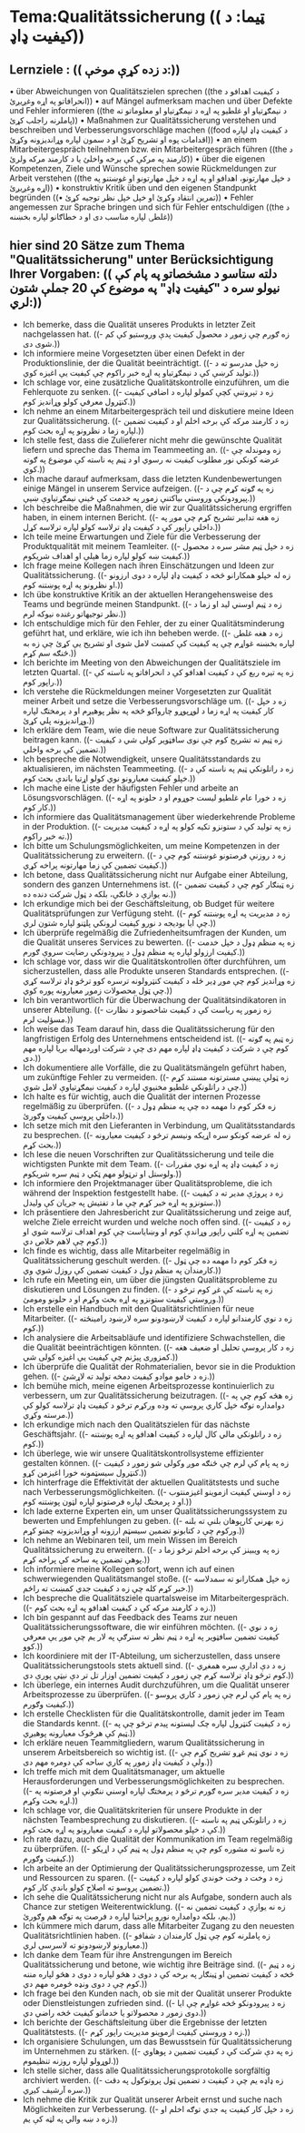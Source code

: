 # Tema:Qualitätssicherung (( ټیما: د کیفیت ډاډ))
## Lernziele : (( د زده کړې موخې:))
• über Abweichungen von Qualitätszielen sprechen ((the د کیفیت اهدافو د انحرافاتو په اړه وغږیږئ))
• auf Mängel aufmerksam machen und über Defekte und Fehler informieren ((the د نیمګړتیاو او غلطیو په اړه د نیمګړتیاو او معلوماتو ته پاملرنه راجلب کړئ))
• Maßnahmen zur Qualitätssicherung verstehen und beschreiben und Verbesserungsvorschläge machen ((food د کیفیت ډاډ لپاره اقدامات پوه او تشریح کړئ او د سمون لپاره وړاندیزونه وکړئ))
• an einem Mitarbeitergespräch teilnehmen bzw. ein Mitarbeitergespräch führen ((the د کارمند په مرکې کې برخه واخلئ یا د کارمند مرکه ولرئ))
• über die eigenen Kompetenzen, Ziele und Wünsche sprechen sowie Rückmeldungen zur Arbeit verstehen ((the د خپل مهارتونو، اهدافو او په اړه د خپل مهارتونو او غوښتنو په اړه وغږیږئ))
• konstruktiv Kritik üben und den eigenen Standpunkt begründen ((• تمرین انتقاد وکړئ او خپل خپل نظر توجیه کړئ))
• Fehler angemessen zur Sprache bringen und sich für Fehler entschuldigen ((the د غلطۍ لپاره مناسب دی او د خطاګانو لپاره بخښنه))
## hier sind 20 Sätze zum Thema "Qualitätssicherung" unter Berücksichtigung Ihrer Vorgaben: (( دلته ستاسو د مشخصاتو په پام کې نیولو سره د "کیفیت ډاډ" په موضوع کې 20 جملې شتون لري:))
- Ich bemerke, dass die Qualität unseres Produkts in letzter Zeit nachgelassen hat. ((- زه ګورم چې زموږ د محصول کیفیت پدې وروستیو کې کم شوی دی.))
- Ich informiere meine Vorgesetzten über einen Defekt in der Produktionslinie, der die Qualität beeinträchtigt. ((- زه خپل مدرسو ته د تولید کرښې کې د نیمګړتیاو په اړه خبر راکوم چې کیفیت یې اغیزه کوي.))
- Ich schlage vor, eine zusätzliche Qualitätskontrolle einzuführen, um die Fehlerquote zu senken. ((- زه د تېروتنې کچې کمولو لپاره د اضافي کیفیت کنټرول معرفي کولو وړاندیز کوم.))
- Ich nehme an einem Mitarbeitergespräch teil und diskutiere meine Ideen zur Qualitätssicherung. ((- زه د کارمند مرکه کې برخه اخلم او د کیفیت تضمین لپاره زما د نظرونو په اړه بحث کوم.))
- Ich stelle fest, dass die Zulieferer nicht mehr die gewünschte Qualität liefern und spreche das Thema im Teammeeting an. ((- زه وموندله چې عرضه کونکي نور مطلوب کیفیت نه رسوي او د ټیم په ناسته کې موضوع په ګوته کوي.))
- Ich mache darauf aufmerksam, dass die letzten Kundenbewertungen einige Mängel in unserem Service aufzeigen. ((- زه په ګوته کړم چې د پیرودونکي وروستي بیاکتنې زموږ په خدمت کې ځینې نیمګړتیاوې ښیې.))
- Ich beschreibe die Maßnahmen, die wir zur Qualitätssicherung ergriffen haben, in einem internen Bericht. ((- زه هغه تدابیر تشریح کړم چې موږ په داخلي راپور کې د کیفیت ډاډ ترلاسه کولو لپاره ترلاسه کړل.))
- Ich teile meine Erwartungen und Ziele für die Verbesserung der Produktqualität mit meinem Teamleiter. ((- زه د خپل ټیم ​​مشر سره د محصول کیفیت ښه کولو لپاره زما هیلې او اهداف شریکوم.))
- Ich frage meine Kollegen nach ihren Einschätzungen und Ideen zur Qualitätssicherung. ((- زه له خپلو همکارانو څخه د کیفیت ډاډ لپاره د دوی ارزونو او نظرونو په اړه پوښتنه کوم.))
- Ich übe konstruktive Kritik an der aktuellen Herangehensweise des Teams und begründe meinen Standpunkt. ((- زه د ټیم اوسني لید او زما د نظر توجیهاتو رغنده نیوکه لرم.))
- Ich entschuldige mich für den Fehler, der zu einer Qualitätsminderung geführt hat, und erkläre, wie ich ihn beheben werde. ((- زه د هغه غلطۍ لپاره بخښنه غواړم چې په کیفیت کې کمښت لامل شوی او تشریح یې کړئ چې زه به څنګه سم کړم.))
- Ich berichte im Meeting von den Abweichungen der Qualitätsziele im letzten Quartal. ((- زه په تیره ربع کې د کیفیت اهدافو کې د انحرافاتو په ناسته کې راپور کوم.))
- Ich verstehe die Rückmeldungen meiner Vorgesetzten zur Qualität meiner Arbeit und setze die Verbesserungsvorschläge um. ((- زه د خپل کار کیفیت په اړه زما د لوړپوړو چارواکو څخه په نظر پوهیږم او د پرمختګ لپاره وړاندیزونه پلي کړئ.))
- Ich erkläre dem Team, wie die neue Software zur Qualitätssicherung beitragen kann. ((- زه ټیم ته تشریح کوم چې نوی سافټویر کولی شي د کیفیت تضمین کې برخه واخلي.))
- Ich bespreche die Notwendigkeit, unsere Qualitätsstandards zu aktualisieren, im nächsten Teammeeting. ((- زه د راتلونکي ټیم په ناسته کې د خپلو کیفیت معیارونو نوي کولو اړتیا باندې بحث کوم.))
- Ich mache eine Liste der häufigsten Fehler und arbeite an Lösungsvorschlägen. ((- زه د خورا عام غلطیو لیست جوړوم او د حلونو په اړه کار کوم.))
- Ich informiere das Qualitätsmanagement über wiederkehrende Probleme in der Produktion. ((- زه په تولید کې د ستونزو تکیه کولو په اړه د کیفیت مدیریت ته خبر راکوم.))
- Ich bitte um Schulungsmöglichkeiten, um meine Kompetenzen in der Qualitätssicherung zu erweitern. ((- زه د روزنې فرصتونو غوښتنه کوم چې د کیفیت تضمین کې زما مهارتونه پراخه کړي.))
- Ich betone, dass Qualitätssicherung nicht nur Aufgabe einer Abteilung, sondern des ganzen Unternehmens ist. ((- زه ټینګار کوم چې د کیفیت تضمین نه یوازې د څانګې، بلکه د ټول شرکت دنده ده.))
- Ich erkundige mich bei der Geschäftsleitung, ob Budget für weitere Qualitätsprüfungen zur Verfügung steht. ((- زه د مدیریت په اړه پوښتنه کوم چې ایا بودیجه د نورو کیفیت لرونکي پلټنو لپاره شتون لري.))
- Ich überprüfe regelmäßig die Zufriedenheitsumfragen der Kunden, um die Qualität unseres Services zu bewerten. ((- زه په منظم ډول د خپل خدمت کیفیت ارزولو لپاره په منظم ډول د پیرودونکي رضایت سروې ګورم.))
- Ich schlage vor, dass wir die Qualitätskontrollen öfter durchführen, um sicherzustellen, dass alle Produkte unseren Standards entsprechen. ((- زه وړاندیز کوم چې موږ ډیر ځله د کیفیت کنټرولونه ترسره کوو ترڅو ډاډ ترلاسه کړي چې ټول محصولات زموږ معیارونه پوره کوي.))
- Ich bin verantwortlich für die Überwachung der Qualitätsindikatoren in unserer Abteilung. ((- زه زموږ په ریاست کې د کیفیت شاخصونو د نظارت مسؤلیت لرم.))
- Ich weise das Team darauf hin, dass die Qualitätssicherung für den langfristigen Erfolg des Unternehmens entscheidend ist. ((- زه ټیم په ګوته کوم چې د شرکت د کیفیت ډاډ لپاره مهم دی چې د شرکت اوږدمهاله بریا لپاره مهم دی.))
- Ich dokumentiere alle Vorfälle, die zu Qualitätsmängeln geführt haben, um zukünftige Fehler zu vermeiden. ((- زه ټولې پیښې مسترتونه مستند کړم چې د راتلونکي غلطیو مخنیوي لپاره د کیفیت نیمګړتیاوې لامل شوي.))
- Ich halte es für wichtig, auch die Qualität der internen Prozesse regelmäßig zu überprüfen. ((- زه فکر کوم دا مهمه ده چې په منظم ډول د داخلي پروسې کیفیت وګورئ.))
- Ich setze mich mit den Lieferanten in Verbindung, um Qualitätsstandards zu besprechen. ((- زه له عرضه کونکو سره اړیکه ونیسم ترڅو د کیفیت معیارونه بحث کړم.))
- Ich lese die neuen Vorschriften zur Qualitätssicherung und teile die wichtigsten Punkte mit dem Team. ((- زه د کیفیت ډاډ په اړه نوي مقررات ولوستل او ترټولو مهم ټکي د ټیم سره شریکوم.))
- Ich informiere den Projektmanager über Qualitätsprobleme, die ich während der Inspektion festgestellt habe. ((- زه د پروژې مدیر ته د کیفیت ستونزو په اړه خبر کړم چې ما د تفتیش په جریان کې ولیدل.))
- Ich präsentiere den Jahresbericht zur Qualitätssicherung und zeige auf, welche Ziele erreicht wurden und welche noch offen sind. ((- زه د کیفیت تضمین په اړه کلني راپور وړاندې کوم او وښایاست چې کوم اهداف ترلاسه شوي او کوم چې لاهم خلاص دي.))
- Ich finde es wichtig, dass alle Mitarbeiter regelmäßig in Qualitätssicherung geschult werden. ((- زه فکر کوم دا مهمه ده چې ټول کارمندان په منظم ډول د کیفیت تضمین کې روزل شوي وي.))
- Ich rufe ein Meeting ein, um über die jüngsten Qualitätsprobleme zu diskutieren und Lösungen zu finden. ((- زه په ناسته کې غږ کوم ترڅو د وروستي کیفیت ستونزو په اړه بحث وکړم او د حلونو ومومئ.))
- Ich erstelle ein Handbuch mit den Qualitätsrichtlinien für neue Mitarbeiter. ((- زه د نوي کارمندانو لپاره د کیفیت لارښودونو سره لارښود رامینځته کوم.))
- Ich analysiere die Arbeitsabläufe und identifiziere Schwachstellen, die die Qualität beeinträchtigen könnten. ((- زه د کار پروسې تحلیل او ضعیف هغه کمزوری پیژنم چې کیفیت یې اغیزه کولی شي.))
- Ich überprüfe die Qualität der Rohmaterialien, bevor sie in die Produktion gehen. ((- زه د خامو موادو کیفیت دمخه تولید ته لاړشئ.))
- Ich bemühe mich, meine eigenen Arbeitsprozesse kontinuierlich zu verbessern, um zur Qualitätssicherung beizutragen. ((- زه هڅه کوم چې په دوامداره توګه خپل کاري پروسې ته وده ورکړم ترڅو د کیفیت ډاډ ترلاسه کولو کې مرسته وکړي.))
- Ich erkundige mich nach den Qualitätszielen für das nächste Geschäftsjahr. ((- زه د راتلونکي مالي کال لپاره د کیفیت اهدافو په اړه پوښتنه کوم.))
- Ich überlege, wie wir unsere Qualitätskontrollsysteme effizienter gestalten können. ((- زه په پام کې لرم چې څنګه موږ وکولی شو زموږ د کیفیت کنټرول سیسټمونه خورا اغیزمن کړو.))
- Ich hinterfrage die Effektivität der aktuellen Qualitätstests und suche nach Verbesserungsmöglichkeiten. ((- زه د اوسني کیفیت ازموینو اغیزمنتوب او د پرمختګ لپاره فرصتونو لپاره لټون پوښتنه کوم.))
- Ich lade externe Experten ein, um unser Qualitätssicherungssystem zu bewerten und Empfehlungen zu geben. ((- زه بهرني کارپوهان بلنې ته بلنه ورکوم چې د کتابونو تضمین سیسټم ارزونه او وړاندیزونه چمتو کړم.))
- Ich nehme an Webinaren teil, um mein Wissen im Bereich Qualitätssicherung zu erweitern. ((- زه په ویبینز کې برخه اخلم ترڅو زما د پوهې تضمین په ساحه کې پراخه کړم.))
- Ich informiere meine Kollegen sofort, wenn ich auf einen schwerwiegenden Qualitätsmangel stoße. ((- زه خپل همکارانو ته سمدلاسه خبر کړم کله چې زه د کیفیت جدي کمښت ته راځم.))
- Ich bespreche die Qualitätsziele quartalsweise im Mitarbeitergespräch. ((- زه د کارمند مرکه کې د کیفیت اهدافو په اړه بحث کوم.))
- Ich bin gespannt auf das Feedback des Teams zur neuen Qualitätssicherungssoftware, die wir einführen möchten. ((- زه د نوي کیفیت تضمین سافټویر په اړه د ټیم نظر ته سترګې په لار یم چې موږ یې معرفي کوو.))
- Ich koordiniere mit der IT-Abteilung, um sicherzustellen, dass unsere Qualitätssicherungstools stets aktuell sind. ((- زه د دې ادارې سره همغږي کوم ترڅو ډاډ ترلاسه کړم چې زموږ د کیفیت تضمین اوزار تل تر دې نیټې پورې دي.))
- Ich überlege, ein internes Audit durchzuführen, um die Qualität unserer Arbeitsprozesse zu überprüfen. ((- زه په پام کې لرم چې زموږ د کاري پروسو کیفیت وګورم.))
- Ich erstelle Checklisten für die Qualitätskontrolle, damit jeder im Team die Standards kennt. ((- زه د کیفیت کنټرول لپاره چک لیستونه پیدم ترڅو چې په ټیم کې هرڅوک معیارونه پوهیږي.))
- Ich erkläre neuen Teammitgliedern, warum Qualitätssicherung in unserem Arbeitsbereich so wichtig ist. ((- زه د نوي ټیم غړو تشریح کړم چې ولې د کیفیت ډاډ زموږ په کاري ساحه کې دومره مهم دی.))
- Ich treffe mich mit dem Qualitätsmanager, um aktuelle Herausforderungen und Verbesserungsmöglichkeiten zu besprechen. ((- زه د کیفیت مدیر سره ګورم ترڅو د پرمختګ لپاره اوسني ننګونې او فرصتونه په اړه بحث وکړم.))
- Ich schlage vor, die Qualitätskriterien für unsere Produkte in der nächsten Teambesprechung zu diskutieren. ((- زه د راتلونکي ټیم په ناسته کې د خپلو محصولاتو لپاره د کیفیت معیارونو په اړه بحث کوم.))
- Ich rate dazu, auch die Qualität der Kommunikation im Team regelmäßig zu überprüfen. ((- زه تاسو ته مشوره کوم چې په منظم ډول په ټیم کې د اړیکو کیفیت وګورم.))
- Ich arbeite an der Optimierung der Qualitätssicherungsprozesse, um Zeit und Ressourcen zu sparen. ((- زه د وخت د وخت خوندي کولو لپاره د کیفیت تضمین پروسو ته اصلاح کولو باندې کار کوم.))
- Ich sehe die Qualitätssicherung nicht nur als Aufgabe, sondern auch als Chance zur stetigen Weiterentwicklung. ((- زه نه یوازې د کیفیت تضمین نه یم، بلکه دوامداره نورو پراختیا لپاره د فرصت په توګه هم وګورئ.))
- Ich kümmere mich darum, dass alle Mitarbeiter Zugang zu den neuesten Qualitätsrichtlinien haben. ((- زه پاملرنه کوم چې ټول کارمندان د شفافو معیارونو لارښودونو ته لاسرسی لري.))
- Ich danke dem Team für ihre Anstrengungen im Bereich Qualitätssicherung und betone, wie wichtig ihre Beiträge sind. ((- زه د ټیم څخه د کیفیت تضمین او ټینګار په برخه کې د دوی د هڅو لپاره د دوی د هڅو لپاره مننه کوم چې د دوی ونډه څومره مهم دي.))
- Ich frage bei den Kunden nach, ob sie mit der Qualität unserer Produkte oder Dienstleistungen zufrieden sind. ((- زه د پیرودونکو څخه غواړم چې ایا دوی زموږ د محصولاتو یا خدماتو کیفیت څخه راضي دي.))
- Ich berichte der Geschäftsleitung über die Ergebnisse der letzten Qualitätstests. ((- زه د وروستي کیفیت ازموینو مدیریت راپور کړم.))
- Ich organisiere Schulungen, um das Bewusstsein für Qualitätssicherung im Unternehmen zu stärken. ((- زه په دې شرکت کې د کیفیت تضمین د پوهاوي لوړولو لپاره روزنه تنظیموم.))
- Ich stelle sicher, dass alle Qualitätssicherungsprotokolle sorgfältig archiviert werden. ((- زه ډاډه یم چې د کیفیت د تضمین ټول پروتوکول په دقت سره آرشیف کیږي.))
- Ich nehme die Kritik zur Qualität unserer Arbeit ernst und suche nach Möglichkeiten zur Verbesserung. ((- زه د خپل کار کیفیت په جدي توګه اخلم او زه د ښه والي په لټه کې یم.))
